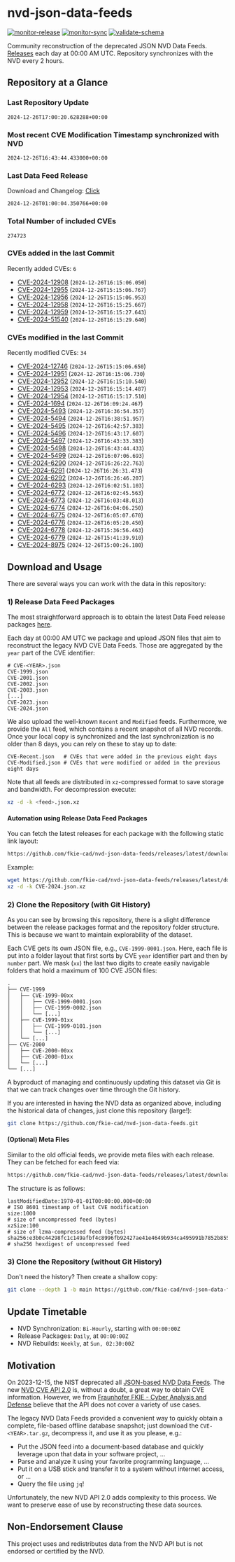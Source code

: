 # nvd-json-data-feeds

[![monitor-release](https://github.com/fkie-cad/nvd-json-data-feeds/actions/workflows/monitor_release.yml/badge.svg)](https://github.com/fkie-cad/nvd-json-data-feeds/actions/workflows/monitor_release.yml)
[![monitor-sync](https://github.com/fkie-cad/nvd-json-data-feeds/actions/workflows/monitor_sync.yml/badge.svg)](https://github.com/fkie-cad/nvd-json-data-feeds/actions/workflows/monitor_sync.yml)
[![validate-schema](https://github.com/fkie-cad/nvd-json-data-feeds/actions/workflows/validate_schema.yml/badge.svg)](https://github.com/fkie-cad/nvd-json-data-feeds/actions/workflows/validate_schema.yml)

Community reconstruction of the deprecated JSON NVD Data Feeds.
[Releases](https://github.com/fkie-cad/nvd-json-data-feeds/releases/latest) each day at 00:00 AM UTC.
Repository synchronizes with the NVD every 2 hours.

## Repository at a Glance

### Last Repository Update

```plain
2024-12-26T17:00:20.628288+00:00
```

### Most recent CVE Modification Timestamp synchronized with NVD

```plain
2024-12-26T16:43:44.433000+00:00
```

### Last Data Feed Release

Download and Changelog: [Click](https://github.com/fkie-cad/nvd-json-data-feeds/releases/latest)

```plain
2024-12-26T01:00:04.350766+00:00
```

### Total Number of included CVEs

```plain
274723
```

### CVEs added in the last Commit

Recently added CVEs: `6`

- [CVE-2024-12908](CVE-2024/CVE-2024-129xx/CVE-2024-12908.json) (`2024-12-26T16:15:06.050`)
- [CVE-2024-12955](CVE-2024/CVE-2024-129xx/CVE-2024-12955.json) (`2024-12-26T15:15:06.767`)
- [CVE-2024-12956](CVE-2024/CVE-2024-129xx/CVE-2024-12956.json) (`2024-12-26T15:15:06.953`)
- [CVE-2024-12958](CVE-2024/CVE-2024-129xx/CVE-2024-12958.json) (`2024-12-26T16:15:25.667`)
- [CVE-2024-12959](CVE-2024/CVE-2024-129xx/CVE-2024-12959.json) (`2024-12-26T16:15:27.643`)
- [CVE-2024-51540](CVE-2024/CVE-2024-515xx/CVE-2024-51540.json) (`2024-12-26T16:15:29.640`)


### CVEs modified in the last Commit

Recently modified CVEs: `34`

- [CVE-2024-12746](CVE-2024/CVE-2024-127xx/CVE-2024-12746.json) (`2024-12-26T15:15:06.650`)
- [CVE-2024-12951](CVE-2024/CVE-2024-129xx/CVE-2024-12951.json) (`2024-12-26T16:15:06.730`)
- [CVE-2024-12952](CVE-2024/CVE-2024-129xx/CVE-2024-12952.json) (`2024-12-26T16:15:10.540`)
- [CVE-2024-12953](CVE-2024/CVE-2024-129xx/CVE-2024-12953.json) (`2024-12-26T16:15:14.487`)
- [CVE-2024-12954](CVE-2024/CVE-2024-129xx/CVE-2024-12954.json) (`2024-12-26T16:15:17.510`)
- [CVE-2024-1694](CVE-2024/CVE-2024-16xx/CVE-2024-1694.json) (`2024-12-26T16:09:24.467`)
- [CVE-2024-5493](CVE-2024/CVE-2024-54xx/CVE-2024-5493.json) (`2024-12-26T16:36:54.357`)
- [CVE-2024-5494](CVE-2024/CVE-2024-54xx/CVE-2024-5494.json) (`2024-12-26T16:38:51.957`)
- [CVE-2024-5495](CVE-2024/CVE-2024-54xx/CVE-2024-5495.json) (`2024-12-26T16:42:57.383`)
- [CVE-2024-5496](CVE-2024/CVE-2024-54xx/CVE-2024-5496.json) (`2024-12-26T16:43:17.607`)
- [CVE-2024-5497](CVE-2024/CVE-2024-54xx/CVE-2024-5497.json) (`2024-12-26T16:43:33.383`)
- [CVE-2024-5498](CVE-2024/CVE-2024-54xx/CVE-2024-5498.json) (`2024-12-26T16:43:44.433`)
- [CVE-2024-5499](CVE-2024/CVE-2024-54xx/CVE-2024-5499.json) (`2024-12-26T16:07:06.693`)
- [CVE-2024-6290](CVE-2024/CVE-2024-62xx/CVE-2024-6290.json) (`2024-12-26T16:26:22.763`)
- [CVE-2024-6291](CVE-2024/CVE-2024-62xx/CVE-2024-6291.json) (`2024-12-26T16:26:31.473`)
- [CVE-2024-6292](CVE-2024/CVE-2024-62xx/CVE-2024-6292.json) (`2024-12-26T16:26:46.207`)
- [CVE-2024-6293](CVE-2024/CVE-2024-62xx/CVE-2024-6293.json) (`2024-12-26T16:02:51.103`)
- [CVE-2024-6772](CVE-2024/CVE-2024-67xx/CVE-2024-6772.json) (`2024-12-26T16:02:45.563`)
- [CVE-2024-6773](CVE-2024/CVE-2024-67xx/CVE-2024-6773.json) (`2024-12-26T16:03:48.013`)
- [CVE-2024-6774](CVE-2024/CVE-2024-67xx/CVE-2024-6774.json) (`2024-12-26T16:04:06.250`)
- [CVE-2024-6775](CVE-2024/CVE-2024-67xx/CVE-2024-6775.json) (`2024-12-26T16:05:07.670`)
- [CVE-2024-6776](CVE-2024/CVE-2024-67xx/CVE-2024-6776.json) (`2024-12-26T16:05:20.450`)
- [CVE-2024-6778](CVE-2024/CVE-2024-67xx/CVE-2024-6778.json) (`2024-12-26T15:36:56.463`)
- [CVE-2024-6779](CVE-2024/CVE-2024-67xx/CVE-2024-6779.json) (`2024-12-26T15:41:39.910`)
- [CVE-2024-8975](CVE-2024/CVE-2024-89xx/CVE-2024-8975.json) (`2024-12-26T15:00:26.180`)


## Download and Usage

There are several ways you can work with the data in this repository:

### 1) Release Data Feed Packages

The most straightforward approach is to obtain the latest Data Feed release packages [here](https://github.com/fkie-cad/nvd-json-data-feeds/releases/latest).

Each day at 00:00 AM UTC we package and upload JSON files that aim to reconstruct the legacy NVD CVE Data Feeds.
Those are aggregated by the `year` part of the CVE identifier:

```
# CVE-<YEAR>.json
CVE-1999.json
CVE-2001.json
CVE-2002.json
CVE-2003.json
[...]
CVE-2023.json
CVE-2024.json
```

We also upload the well-known `Recent` and `Modified` feeds.
Furthermore, we provide the `All` feed, which contains a recent snapshot of all NVD records.
Once your local copy is synchronized and the last synchronization is no older than 8 days, you can rely on these to stay up to date:

```plain
CVE-Recent.json   # CVEs that were added in the previous eight days
CVE-Modified.json # CVEs that were modified or added in the previous eight days
```

Note that all feeds are distributed in `xz`-compressed format to save storage and bandwidth.
For decompression execute:

```sh
xz -d -k <feed>.json.xz
```

#### Automation using Release Data Feed Packages

You can fetch the latest releases for each package with the following static link layout:

```sh
https://github.com/fkie-cad/nvd-json-data-feeds/releases/latest/download/CVE-<YEAR>.json.xz
```

Example:

```sh
wget https://github.com/fkie-cad/nvd-json-data-feeds/releases/latest/download/CVE-2024.json.xz
xz -d -k CVE-2024.json.xz
```

### 2) Clone the Repository (with Git History)

As you can see by browsing this repository, there is a slight difference between the release packages format and the repository folder structure.
This is because we want to maintain explorability of the dataset.

Each CVE gets its own JSON file, e.g., `CVE-1999-0001.json`.
Here, each file is put into a folder layout that first sorts by CVE `year` identifier part and then by `number` part.
We mask (`xx`) the last two digits to create easily navigable folders that hold a maximum of 100 CVE JSON files:

```plain
.
├── CVE-1999
│   ├── CVE-1999-00xx
│   │   ├── CVE-1999-0001.json
│   │   ├── CVE-1999-0002.json
│   │   └── [...]
│   ├── CVE-1999-01xx
│   │   ├── CVE-1999-0101.json
│   │   └── [...]
│   └── [...]
├── CVE-2000
│   ├── CVE-2000-00xx
│   ├── CVE-2000-01xx
│   └── [...]
└── [...]
```

A byproduct of managing and continuously updating this dataset via Git is that we can track changes over time through the Git history.

If you are interested in having the NVD data as organized above, including the historical data of changes, just clone this repository (large!):

```sh
git clone https://github.com/fkie-cad/nvd-json-data-feeds.git
```

#### (Optional) Meta Files

Similar to the old official feeds, we provide meta files with each release. They can be fetched for each feed via:

```sh
https://github.com/fkie-cad/nvd-json-data-feeds/releases/latest/download/CVE-<YEAR>.meta
```

The structure is as follows:

```plain
lastModifiedDate:1970-01-01T00:00:00.000+00:00                          # ISO 8601 timestamp of last CVE modification
size:1000                                                               # size of uncompressed feed (bytes)
xzSize:100                                                              # size of lzma-compressed feed (bytes)
sha256:e3b0c44298fc1c149afbf4c8996fb92427ae41e4649b934ca495991b7852b855 # sha256 hexdigest of uncompressed feed
```

### 3) Clone the Repository (without Git History)

Don't need the history? Then create a shallow copy:

```sh
git clone --depth 1 -b main https://github.com/fkie-cad/nvd-json-data-feeds.git
```


## Update Timetable

* NVD Synchronization: `Bi-Hourly`, starting with `00:00:00Z`
* Release Packages: `Daily`, at `00:00:00Z`
* NVD Rebuilds: `Weekly`, at `Sun, 02:30:00Z`


## Motivation

On 2023-12-15, the NIST deprecated all [JSON-based NVD Data Feeds](https://nvd.nist.gov/vuln/data-feeds#divRetirementBanner-1).
The new [NVD CVE API 2.0](https://nvd.nist.gov/developers/vulnerabilities) is, without a doubt, a great way to obtain CVE information.
However, we from [Fraunhofer FKIE - Cyber Analysis and Defense](https://www.fkie.fraunhofer.de/en/departments/cad.html) believe that the API does not cover a variety of use cases.

The legacy NVD Data Feeds provided a convenient way to quickly obtain a complete, file-based offline database snapshot; just download the `CVE-<YEAR>.tar.gz`, decompress it, and use it as you please, e.g.:

- Put the JSON feed into a document-based database and quickly leverage upon that data in your software project, ...
- Parse and analyze it using your favorite programming language, ...
- Put it on a USB stick and transfer it to a system without internet access, or ...
- Query the file using `jq`!

Unfortunately, the new NVD API 2.0 adds complexity to this process.
We want to preserve ease of use by reconstructing these data sources.

## Non-Endorsement Clause

This project uses and redistributes data from the NVD API but is not endorsed or certified by the NVD.